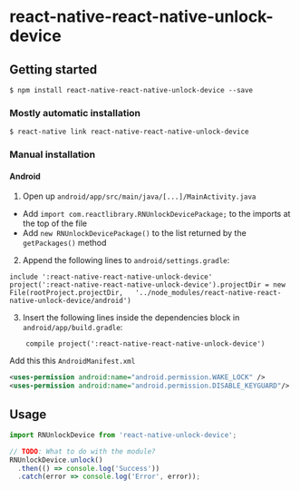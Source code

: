 # react-native-react-native-unlock-device

## Getting started

`$ npm install react-native-react-native-unlock-device --save`

### Mostly automatic installation

`$ react-native link react-native-react-native-unlock-device`

### Manual installation

#### Android

1. Open up `android/app/src/main/java/[...]/MainActivity.java`

- Add `import com.reactlibrary.RNUnlockDevicePackage;` to the imports at the top of the file
- Add `new RNUnlockDevicePackage()` to the list returned by the `getPackages()` method

2. Append the following lines to `android/settings.gradle`:

```
include ':react-native-react-native-unlock-device'
project(':react-native-react-native-unlock-device').projectDir = new File(rootProject.projectDir, 	'../node_modules/react-native-react-native-unlock-device/android')
```

3. Insert the following lines inside the dependencies block in `android/app/build.gradle`:

```
	compile project(':react-native-react-native-unlock-device')
```

Add this this `AndroidManifest.xml`

```xml
<uses-permission android:name="android.permission.WAKE_LOCK" />
<uses-permission android:name="android.permission.DISABLE_KEYGUARD"/>
```

## Usage

```javascript
import RNUnlockDevice from 'react-native-unlock-device';

// TODO: What to do with the module?
RNUnlockDevice.unlock()
  .then(() => console.log('Success'))
  .catch(error => console.log('Error', error));
```
